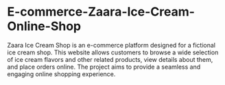 # E-commerce-Zaara-Ice-Cream-Online-Shop
Zaara Ice Cream Shop is an e-commerce platform designed for a fictional ice cream shop. This website allows customers to browse a wide selection of ice cream flavors and other related products, view details about them, and place orders online. The project aims to provide a seamless and engaging online shopping experience.
